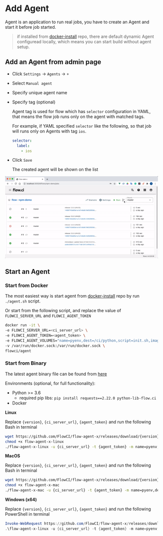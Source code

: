 # Add Agent

Agent is an application to run real jobs, you have to create an Agent and start it before job started.

> if installed from [docker-install](https://github.com/FlowCI/docker-install.git) repo, there are default dynamic Agent configuread locally, which means you can start build without agent setup.

## Add an Agent from admin page

* Click `Settings` -> `Agents` -> `+`
* Select `Manual agent`
* Specify unique agent name
* Specify tag (optional)

    Agent tag is used for flow which has `selector` configuration in YAML, that means the flow job runs only on the agent with matched tags.

    For example, if YAML specified `selector` like the following, so that job will runs only on Agents with tag `ios`.

    ```yaml
    selector:
      label:
        - ios
    ```

* Click `Save`

    The created agent will be shown on the list

![how to create agent](../../_images/agents/create_agent.gif)

## Start an Agent

### Start from Docker

The most easiest way is start agent from [docker-install](https://github.com/flowci/docker-install) repo by run `./agent.sh` script.

Or start from the following script, and replace the value of `FLOWCI_SERVER_URL` and `FLOWCI_AGENT_TOKEN`

```bash
docker run -it \
-e FLOWCI_SERVER_URL=<ci_server_url> \
-e FLOWCI_AGENT_TOKEN=<agent_token> \
-e FLOWCI_AGENT_VOLUMES="name=pyenv,dest=/ci/python,script=init.sh,image=flowci/pyenv,init=init-pyenv-volume.sh" \
-v /var/run/docker.sock:/var/run/docker.sock \
flowci/agent
```

### Start from Binary

The latest agent binary file can be found from [here](https://github.com/FlowCI/flow-agent-x/releases)

Environments (optional, for full functionality):
- Python >= 3.6
  - required pip libs:  `pip install requests==2.22.0 python-lib-flow.ci`
- Docker

__Linux__

Replace  `{version}`, `{ci_server_url}`, `{agent_token}` and run the following Bash in terminal

```bash
wget https://github.com/FlowCI/flow-agent-x/releases/download/{version}/flow-agent-x-linux
chmod +x flow-agent-x-linux
./flow-agent-x-linux -u {ci_server_url} -t {agent_token} -m name=pyenv,dest=/ci/python,script=init.sh,image=flowci/pyenv,init=init-pyenv-volume.sh
```

__MacOS__

Replace  `{version}`, `{ci_server_url}`, `{agent_token}` and run the following Bash in terminal

```bash
wget https://github.com/FlowCI/flow-agent-x/releases/download/{version}/flow-agent-x-mac
chmod +x flow-agent-x-mac
./flow-agent-x-mac -u {ci_server_url} -t {agent_token} -m name=pyenv,dest=/ci/python,script=init.sh,image=flowci/pyenv,init=init-pyenv-volume.sh
```

__Windows (x64)__

Replace  `{version}`, `{ci_server_url}`, `{agent_token}` and run the following PowerShell in terminal

```powershell
Invoke-WebRequest https://github.com/FlowCI/flow-agent-x/releases/download/{version}/flow-agent-x-win -OutFile flow-agent-x-win.exe
.\flow-agent-x-linux -u {ci_server_url} -t {agent_token} -m name=pyenv,dest=/ci/python,script=init.sh,image=flowci/pyenv,init=init-pyenv-volume.sh
```

